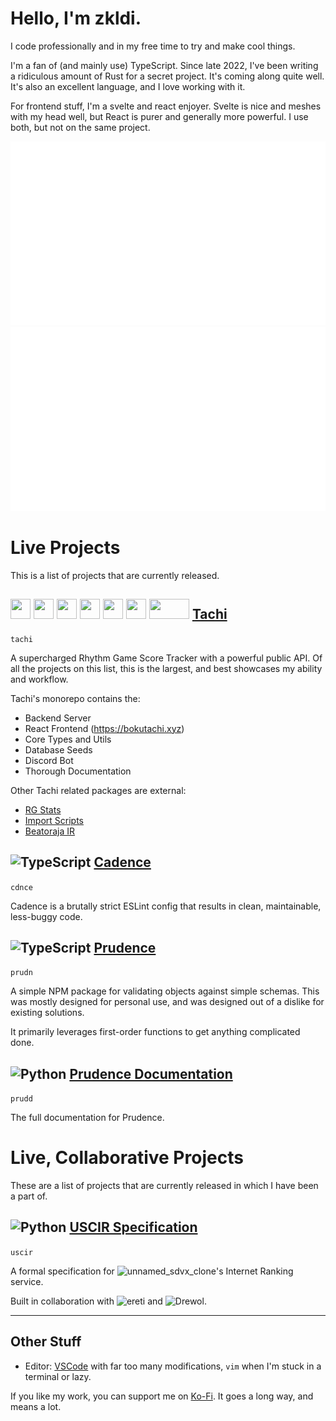 # Hello, I'm zkldi.

I code professionally and in my free time to try and make cool things.

I'm a fan of (and mainly use) TypeScript. Since late 2022, I've been writing a ridiculous amount of Rust for a secret project. It's coming along quite well. It's also an excellent language, and I love working with it.

For frontend stuff, I'm a svelte and react enjoyer. Svelte is nice and meshes with my head well, but React is purer and generally more powerful. I use both, but not on the same project.

![](https://github.com/zkldi/github-stats/blob/master/generated/overview.svg)
![](https://github.com/zkldi/github-stats/blob/master/generated/languages.svg)

# Live Projects

This is a list of projects that are currently released.

## <img src=https://cdn.svgporn.com/logos/typescript-icon.svg width=32 height=32 /> <img src=https://cdn.svgporn.com/logos/svelte-icon.svg width=32 height=32 /> <img src=https://cdn.svgporn.com/logos/java.svg width=32 height=32 /> <img src=https://cdn.svgporn.com/logos/redis.svg width=32 height=32 /> <img src=https://cdn.svgporn.com/logos/esbuild.svg width=32 height=32 /> <img src=https://cdn.svgporn.com/logos/react.svg width=32 height=32 /> <img src=https://cdn.svgporn.com/logos/mongodb.svg width=64 height=32 /> [Tachi](https://github.com/tng-dev/Tachi)
`tachi`

A supercharged Rhythm Game Score Tracker with a powerful public API. Of all the projects on this list, this is the largest, and best showcases my ability and workflow.

Tachi's monorepo contains the:
- Backend Server
- React Frontend (https://bokutachi.xyz)
- Core Types and Utils
- Database Seeds
- Discord Bot
- Thorough Documentation

Other Tachi related packages are external:
- [RG Stats](https://github.com/tng-dev/rg-stats)
- [Import Scripts](https://github.com/tng-dev/tachi-import-scripts)
- [Beatoraja IR](https://github.com/tng-dev/tachi-beatoraja-ir)

## ![TypeScript](https://raw.githubusercontent.com/abranhe/programming-languages-logos/master/src/typescript/typescript_32x32.png) [Cadence](https://github.com/CadenceJS/Cadence)
`cdnce`

Cadence is a brutally strict ESLint config that results in clean, maintainable, less-buggy code.

## ![TypeScript](https://raw.githubusercontent.com/abranhe/programming-languages-logos/master/src/typescript/typescript_32x32.png) [Prudence](https://github.com/zkldi/Prudence)
`prudn`

A simple NPM package for validating objects against simple schemas. This was mostly designed for personal use, and was designed out of a dislike for existing solutions.

It primarily leverages first-order functions to get anything complicated done.

## ![Python](https://raw.githubusercontent.com/abranhe/programming-languages-logos/master/src/python/python_32x32.png) [Prudence Documentation](https://github.com/zkldi/prudence-docs)
`prudd`

The full documentation for Prudence.

# Live, Collaborative Projects

These are a list of projects that are currently released in which I have been a part of.

## ![Python](https://raw.githubusercontent.com/abranhe/programming-languages-logos/master/src/python/python_32x32.png) [USCIR Specification](https://github.com/zkldi/uscir-spec)
`uscir`

A formal specification for ![unnamed_sdvx_clone](https://github.com/Drewol/unnamed_sdvx_clone)'s Internet Ranking service.

Built in collaboration with ![ereti](https://github.com/ereti) and ![Drewol](https://github.com/Drewol).

*****

## Other Stuff

- Editor: [VSCode](https://github.com/microsoft/vscode) with far too many modifications, `vim` when I'm stuck in a terminal or lazy.

If you like my work, you can support me on [Ko-Fi](https://ko-fi.com/zkldi). It goes a long way, and means a lot.
